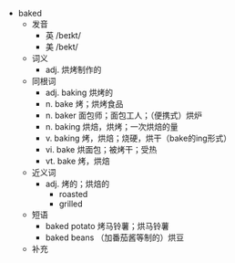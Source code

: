 - baked
  - 发音
    - 英 /beɪkt/
    - 美 /bekt/
  - 词义
    - adj. 烘烤制作的
  - 同根词
    - adj. baking 烘烤的
    - n. bake 烤；烘烤食品
    - n. baker 面包师；面包工人；（便携式）烘炉
    - n. baking 烘焙，烘烤；一次烘焙的量
    - v. baking 烤，烘焙；烧硬，烘干（bake的ing形式）
    - vi. bake 烘面包；被烤干；受热
    - vt. bake 烤，烘焙
  - 近义词
    - adj. 烤的；烘焙的
      - roasted
      - grilled
  - 短语
    - baked potato 烤马铃薯；烘马铃薯
    - baked beans （加番茄酱等制的）烘豆
  - 补充